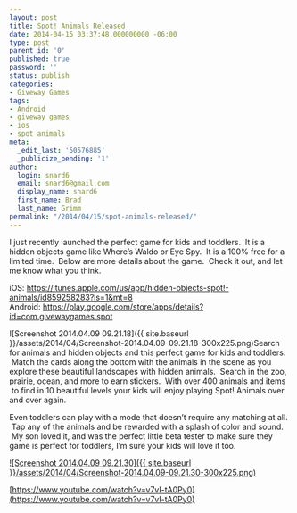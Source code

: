 ```yaml
---
layout: post
title: Spot! Animals Released
date: 2014-04-15 03:37:48.000000000 -06:00
type: post
parent_id: '0'
published: true
password: ''
status: publish
categories:
- Giveway Games
tags:
- Android
- giveway games
- ios
- spot animals
meta:
  _edit_last: '50576885'
  _publicize_pending: '1'
author:
  login: snard6
  email: snard6@gmail.com
  display_name: snard6
  first_name: Brad
  last_name: Grimm
permalink: "/2014/04/15/spot-animals-released/"
---
```

I just recently launched the perfect game for kids and toddlers. &nbsp;It is a hidden objects game like Where’s Waldo or Eye Spy. &nbsp;It is a 100% free for a limited time. &nbsp;Below are more details about the game. &nbsp;Check it out, and let me know what you think.

iOS: https://itunes.apple.com/us/app/hidden-objects-spot!-animals/id859258283?ls=1&mt=8  
Android: https://play.google.com/store/apps/details?id=com.givewaygames.spot

![Screenshot 2014.04.09 09.21.18]({{ site.baseurl }}/assets/2014/04/Screenshot-2014.04.09-09.21.18-300x225.png)Search for animals and hidden objects and this perfect game for kids and toddlers. &nbsp;Match the cards along the bottom with the animals in the scene as you explore these beautiful landscapes with hidden animals. &nbsp;Search in the zoo, prairie, ocean, and more to earn stickers. &nbsp;With over 400 animals and items &nbsp;to find in 10 beautiful levels your kids will enjoy playing Spot! Animals over and over again.

Even toddlers can play with a mode that doesn’t require any matching at all. &nbsp;Tap any of the animals and be rewarded with a splash of color and sound. &nbsp;My son loved it, and was the perfect little beta tester to make sure they game is perfect for toddlers, I’m sure your kids will love it too.

[![Screenshot 2014.04.09 09.21.30]({{ site.baseurl }}/assets/2014/04/Screenshot-2014.04.09-09.21.30-300x225.png)](http://www.givewaygames.com/wp-content/uploads/2014/04/Screenshot-2014.04.09-09.21.30.png)

[https://www.youtube.com/watch?v=v7vI-tA0Py0](https://www.youtube.com/watch?v=v7vI-tA0Py0)

